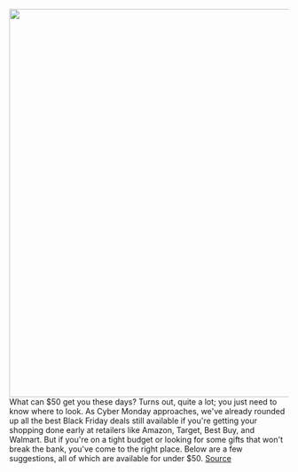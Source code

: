 <img src='https://cdn.vox-cdn.com/thumbor/h6ruLyxSMh94bVLBv8Ywb4BhxjA=/0x0:2040x1360/1200x800/filters:focal(857x517:1183x843)/cdn.vox-cdn.com/uploads/chorus_image/image/70165904/cwelch_191016_3737_0004.6.jpg' width='700px' /><br/>
What can $50 get you these days? Turns out, quite a lot; you just need to know where to look. As Cyber Monday approaches, we've already rounded up all the best Black Friday deals still available if you're getting your shopping done early at retailers like Amazon, Target, Best Buy, and Walmart. But if you're on a tight budget or looking for some gifts that won't break the bank, you've come to the right place. Below are a few suggestions, all of which are available for under $50.
<a href='https://www.theverge.com/22789905/black-friday-2021-tech-deals-under-50-cyber-monday'> Source <a/>